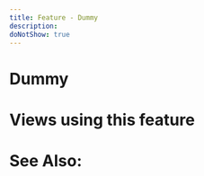 ```yaml
---
title: Feature - Dummy
description: 
doNotShow: true
---
```

# Dummy


# Views using this feature

# See Also:



